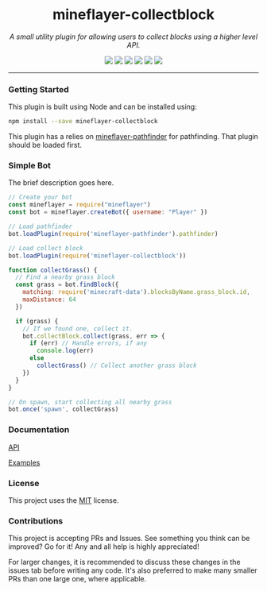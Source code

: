 <h1 align="center">mineflayer-collectblock</h1>
<p align="center"><i>A small utility plugin for allowing users to collect blocks using a higher level API.</i></p>

<p align="center">
  <img src="https://github.com/TheDudeFromCI/mineflayer-collectblock/workflows/Build/badge.svg" />
  <img src="https://img.shields.io/npm/v/mineflayer-collectblock" />
  <img src="https://img.shields.io/github/repo-size/TheDudeFromCI/mineflayer-collectblock" />
  <img src="https://img.shields.io/npm/dm/mineflayer-collectblock" />
  <img src="https://img.shields.io/github/contributors/TheDudeFromCI/mineflayer-collectblock" />
  <img src="https://img.shields.io/github/license/TheDudeFromCI/mineflayer-collectblock" />
</p>

---

### Getting Started

This plugin is built using Node and can be installed using:
```bash
npm install --save mineflayer-collectblock
```

This plugin has a relies on [mineflayer-pathfinder](https://github.com/Karang/mineflayer-pathfinder) for pathfinding. That plugin should be loaded first.

### Simple Bot

The brief description goes here.

```js
// Create your bot
const mineflayer = require("mineflayer")
const bot = mineflayer.createBot({ username: "Player" })

// Load pathfinder
bot.loadPlugin(require('mineflayer-pathfinder').pathfinder)

// Load collect block
bot.loadPlugin(require('mineflayer-collectblock'))

function collectGrass() {
  // Find a nearby grass block
  const grass = bot.findBlock({
    matching: require('minecraft-data').blocksByName.grass_block.id,
    maxDistance: 64
  })

  if (grass) {
    // If we found one, collect it.
    bot.collectBlock.collect(grass, err => {
      if (err) // Handle errors, if any
        console.log(err)
      else
        collectGrass() // Collect another grass block
    })
  }
}

// On spawn, start collecting all nearby grass
bot.once('spawn', collectGrass)
```

### Documentation

[API](https://github.com/TheDudeFromCI/mineflayer-collectblock/blob/master/docs/api.md)

[Examples](https://github.com/TheDudeFromCI/mineflayer-collectblock/tree/master/examples)

### License

This project uses the [MIT](https://github.com/TheDudeFromCI/mineflayer-collectblock/blob/master/LICENSE) license.

### Contributions

This project is accepting PRs and Issues. See something you think can be improved? Go for it! Any and all help is highly appreciated!

For larger changes, it is recommended to discuss these changes in the issues tab before writing any code. It's also preferred to make many smaller PRs than one large one, where applicable.
